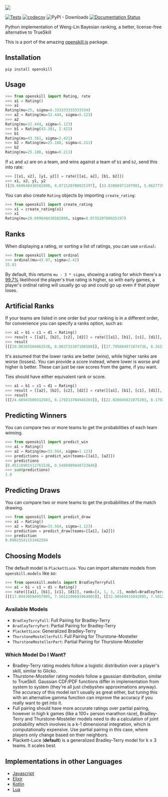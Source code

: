 ![](https://i.imgur.com/tSTFzZY.gif)


[![Tests](https://github.com/OpenDebates/openskill.py/actions/workflows/main.yml/badge.svg)](https://github.com/OpenDebates/openskill.py/actions/workflows/main.yml) [![codecov](https://codecov.io/gh/OpenDebates/openskill.py/branch/main/graph/badge.svg?token=Ep07QEelsi)](https://codecov.io/gh/OpenDebates/openskill.py) ![PyPI - Downloads](https://img.shields.io/pypi/dm/openskill) [![Documentation Status](https://readthedocs.org/projects/openskillpy/badge/?version=latest)](https://openskillpy.readthedocs.io/en/latest/?badge=latest)


Python implementation of Weng-Lin Bayesian ranking, a better, license-free alternative to TrueSkill

This is a port of the amazing [openskill.js](https://github.com/philihp/openskill.js) package.

## Installation
```shell
pip install openskill
```

## Usage
```python
>>> from openskill import Rating, rate
>>> a1 = Rating()
>>> a1
Rating(mu=25, sigma=8.333333333333334)
>>> a2 = Rating(mu=32.444, sigma=5.123)
>>> a2
Rating(mu=32.444, sigma=5.123)
>>> b1 = Rating(43.381, 2.421)
>>> b1
Rating(mu=43.381, sigma=2.421)
>>> b2 = Rating(mu=25.188, sigma=6.211)
>>> b2
Rating(mu=25.188, sigma=6.211)
```

If `a1` and `a2` are on a team, and wins against a team of `b1` and `b2`, send this into rate:

```python
>>> [[x1, x2], [y1, y2]] = rate([[a1, a2], [b1, b2]])
>>> x1, x2, y1, y2
([28.669648436582808, 8.071520788025197], [33.83086971107981, 5.062772998705765], [43.071274808241974, 2.4166900452721256], [23.149503312339064, 6.1378606973362135])
```

You can also create `Rating` objects by importing `create_rating`:

```python
>>> from openskill import create_rating
>>> x1 = create_rating(x1)
>>> x1
Rating(mu=28.669648436582808, sigma=8.071520788025197)
```

## Ranks
When displaying a rating, or sorting a list of ratings, you can use `ordinal`:

```python
>>> from openskill import ordinal
>>> ordinal(mu=43.07, sigma=2.42)
35.81
```

By default, this returns `mu - 3 * sigma`, showing a rating for which there's a [99.7%](https://en.wikipedia.org/wiki/68%E2%80%9395%E2%80%9399.7_rule) likelihood the player's true rating is higher, so with early games, a player's ordinal rating will usually go up and could go up even if that player loses.

## Artificial Ranks
If your teams are listed in one order but your ranking is in a different order, for convenience you can specify a ranks option, such as:

```python
>>> a1 = b1 = c1 = d1 = Rating()
>>> result = [[a2], [b2], [c2], [d2]] = rate([[a1], [b1], [c1], [d1]], rank=[4, 1, 3, 2])
>>> result
[[[20.96265504062538, 8.083731307186588]], [[27.795084971874736, 8.263160757613477]], [[24.68943500312503, 8.083731307186588]], [[26.552824984374855, 8.179213704945203]]]
```

It's assumed that the lower ranks are better (wins), while higher ranks are worse (losses). You can provide a score instead, where lower is worse and higher is better. These can just be raw scores from the game, if you want.

Ties should have either equivalent rank or score.

```python
>>> a1 = b1 = c1 = d1 = Rating()
>>> result = [[a2], [b2], [c2], [d2]] = rate([[a1], [b1], [c1], [d1]], score=[37, 19, 37, 42])
>>> result
[[[24.68943500312503, 8.179213704945203]], [[22.826045021875203, 8.179213704945203]], [[24.68943500312503, 8.179213704945203]], [[27.795084971874736, 8.263160757613477]]]
```

## Predicting Winners

You can compare two or more teams to get the probabilities of each team winning.

```python
>>> from openskill import predict_win
>>> a1 = Rating()
>>> a2 = Rating(mu=33.564, sigma=1.123)
>>> predictions = predict_win(teams=[[a1], [a2]])
>>> predictions
[0.45110901512761536, 0.5488909848723846]
>>> sum(predictions)
1.0
```

## Predicting Draws

You can compare two or more teams to get the probabilities of the match drawing.

```python
>>> from openskill import predict_draw
>>> a1 = Rating()
>>> a2 = Rating(mu=33.564, sigma=1.123)
>>> prediction = predict_draw(teams=[[a1], [a2]])
>>> prediction
0.09025541153402594
```

## Choosing Models

The default model is `PlackettLuce`. You can import alternate models from `openskill.models` like so:

```python
>>> from openskill.models import BradleyTerryFull
>>> a1 = b1 = c1 = d1 = Rating()
>>> rate([[a1], [b1], [c1], [d1]], rank=[4, 1, 3, 2], model=BradleyTerryFull)
[[[17.09430584957905, 7.5012190693964005]], [[32.90569415042095, 7.5012190693964005]], [[22.36476861652635, 7.5012190693964005]], [[27.63523138347365, 7.5012190693964005]]]
```

### Available Models
- `BradleyTerryFull`: Full Pairing for Bradley-Terry
- `BradleyTerryPart`: Partial Pairing for Bradley-Terry
- `PlackettLuce`: Generalized Bradley-Terry
- `ThurstoneMostellerFull`: Full Pairing for Thurstone-Mosteller
- `ThurstoneMostellerPart`: Partial Pairing for Thurstone-Mosteller

### Which Model Do I Want?

- Bradley-Terry rating models follow a logistic distribution over a player's skill, similar to Glicko.
- Thurstone-Mosteller rating models follow a gaussian distribution, similar to TrueSkill. Gaussian CDF/PDF functions differ in implementation from system to system (they're all just chebyshev approximations anyway). The accuracy of this model isn't usually as great either, but tuning this with an alternative gamma function can improve the accuracy if you really want to get into it.
- Full pairing should have more accurate ratings over partial pairing, however in high k games (like a 100+ person marathon race), Bradley-Terry and Thurstone-Mosteller models need to do a calculation of joint probability which involves is a k-1 dimensional integration, which is computationally expensive. Use partial pairing in this case, where players only change based on their neighbors.
- Plackett-Luce (**default**) is a generalized Bradley-Terry model for k ≥ 3 teams. It scales best.


## Implementations in other Languages
- [Javascript](https://github.com/philihp/openskill.js)
- [Elixir](https://github.com/philihp/openskill.ex)
- [Kotlin](https://github.com/brezinajn/openskill.kt)
- [Lua](https://github.com/Vaschex/openskill.lua)

